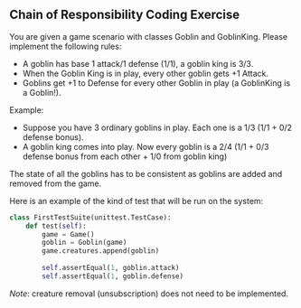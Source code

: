 ## Chain of Responsibility Coding Exercise
You are given a game scenario with classes Goblin and GoblinKing. Please implement the following rules:

- A goblin has base 1 attack/1 defense (1/1), a goblin king is 3/3.
- When the Goblin King is in play, every other goblin gets +1 Attack.
- Goblins get +1 to Defense for every other Goblin in play (a GoblinKing is a Goblin!).

Example:

- Suppose you have 3 ordinary goblins in play. Each one is a 1/3 (1/1 + 0/2 defense bonus).
- A goblin king comes into play. Now every goblin is a 2/4 (1/1 + 0/3 defense bonus from each other + 1/0 from goblin king)

The state of all the goblins has to be consistent as goblins are added and removed from the game.

Here is an example of the kind of test that will be run on the system:

```py
class FirstTestSuite(unittest.TestCase):
    def test(self):
        game = Game()
        goblin = Goblin(game)
        game.creatures.append(goblin)
 
        self.assertEqual(1, goblin.attack)
        self.assertEqual(1, goblin.defense)
```

*Note*: creature removal (unsubscription) does not need to be implemented.